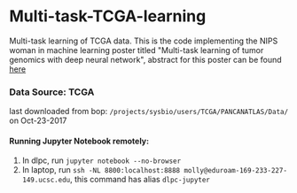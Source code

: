 # Multi-task-TCGA-learning
Multi-task learning of TCGA data. This is the code implementing the NIPS woman in machine learning poster titled "Multi-task learning of tumor genomics with deep neural network", abstract for this poster can be found [here](https://drive.google.com/file/d/0Bzoozx2KZAPmbUM2WVBmcV9DRms/view?usp=sharing)


### Data Source: TCGA
last downloaded from bop: `/projects/sysbio/users/TCGA/PANCANATLAS/Data/` on Oct-23-2017 

#### Running Jupyter Notebook remotely:
1. In dlpc, run `jupyter notebook --no-browser`  
2. In laptop, run `ssh -NL 8800:localhost:8888 molly@eduroam-169-233-227-149.ucsc.edu`, this command has alias `dlpc-jupyter`
